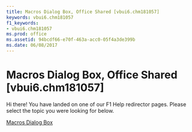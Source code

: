```yaml
---
title: Macros Dialog Box, Office Shared [vbui6.chm181057]
keywords: vbui6.chm181057
f1_keywords:
- vbui6.chm181057
ms.prod: office
ms.assetid: 94bcdf66-e70f-463a-acc0-05f4a3de399b
ms.date: 06/08/2017
---
```



# Macros Dialog Box, Office Shared [vbui6.chm181057]

Hi there! You have landed on one of our F1 Help redirector pages. Please select the topic you were looking for below.

[Macros Dialog Box](http://msdn.microsoft.com/library/1746e7a5-fbe9-0738-c366-fc7e0687a98f%28Office.15%29.aspx)

